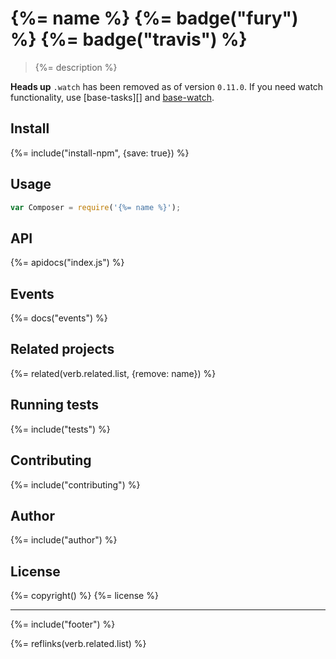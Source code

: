 # {%= name %} {%= badge("fury") %} {%= badge("travis") %}

> {%= description %}

**Heads up** `.watch` has been removed as of version `0.11.0`. If you need watch functionality, use [base-tasks][] and [base-watch](https://github.com/node-base/base-watch).

## Install
{%= include("install-npm", {save: true}) %}

## Usage

```js
var Composer = require('{%= name %}');
```

## API
{%= apidocs("index.js") %}

## Events

{%= docs("events") %}

## Related projects
{%= related(verb.related.list, {remove: name}) %}

## Running tests
{%= include("tests") %}

## Contributing
{%= include("contributing") %}

## Author
{%= include("author") %}

## License
{%= copyright() %}
{%= license %}

***

{%= include("footer") %}

{%= reflinks(verb.related.list) %}
